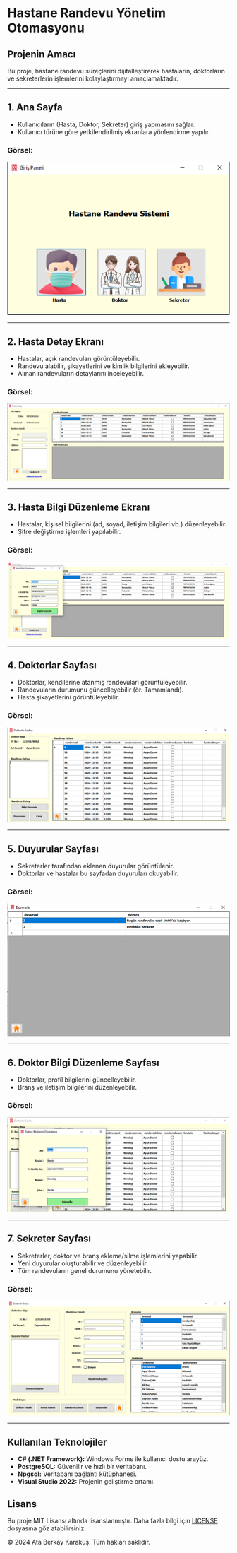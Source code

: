 # Hastane Randevu Yönetim Otomasyonu

## Projenin Amacı
Bu proje, hastane randevu süreçlerini dijitalleştirerek hastaların, doktorların ve sekreterlerin işlemlerini kolaylaştırmayı amaçlamaktadır.

---

## 1. Ana Sayfa
- Kullanıcıların (Hasta, Doktor, Sekreter) giriş yapmasını sağlar.
- Kullanıcı türüne göre yetkilendirilmiş ekranlara yönlendirme yapılır.

### Görsel:
![Ana Sayfa](Images/git1.png)

---

## 2. Hasta Detay Ekranı
- Hastalar, açık randevuları görüntüleyebilir.
- Randevu alabilir, şikayetlerini ve kimlik bilgilerini ekleyebilir.
- Alınan randevuların detaylarını inceleyebilir.

### Görsel:
![Hasta Detay Ekranı](Images/git2.png)

---

## 3. Hasta Bilgi Düzenleme Ekranı
- Hastalar, kişisel bilgilerini (ad, soyad, iletişim bilgileri vb.) düzenleyebilir.
- Şifre değiştirme işlemleri yapılabilir.

### Görsel:
![Hasta Bilgi Düzenleme Ekranı](Images/git3.png)

---

## 4. Doktorlar Sayfası
- Doktorlar, kendilerine atanmış randevuları görüntüleyebilir.
- Randevuların durumunu güncelleyebilir (ör. Tamamlandı).
- Hasta şikayetlerini görüntüleyebilir.

### Görsel:
![Doktorlar Sayfası](Images/git4.png)

---

## 5. Duyurular Sayfası
- Sekreterler tarafından eklenen duyurular görüntülenir.
- Doktorlar ve hastalar bu sayfadan duyuruları okuyabilir.

### Görsel:
![Duyurular Sayfası](Images/git5.png)

---

## 6. Doktor Bilgi Düzenleme Sayfası
- Doktorlar, profil bilgilerini güncelleyebilir.
- Branş ve iletişim bilgilerini düzenleyebilir.

### Görsel:
![Doktor Bilgi Düzenleme Sayfası](Images/git6.png)

---

## 7. Sekreter Sayfası
- Sekreterler, doktor ve branş ekleme/silme işlemlerini yapabilir.
- Yeni duyurular oluşturabilir ve düzenleyebilir.
- Tüm randevuların genel durumunu yönetebilir.

### Görsel:
![Sekreter Sayfası](Images/git7.png)

---

## Kullanılan Teknolojiler
- **C# (.NET Framework):** Windows Forms ile kullanıcı dostu arayüz.
- **PostgreSQL:** Güvenilir ve hızlı bir veritabanı.
- **Npgsql:** Veritabanı bağlantı kütüphanesi.
- **Visual Studio 2022:** Projenin geliştirme ortamı.

## Lisans
Bu proje MIT Lisansı altında lisanslanmıştır. Daha fazla bilgi için [LICENSE](LICENSE.txt) dosyasına göz atabilirsiniz.

© 2024 Ata Berkay Karakuş. Tüm hakları saklıdır.

